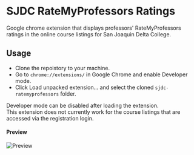 # SJDC RateMyProfessors Ratings

Google chrome extension that displays professors' RateMyProfessors ratings in the online course listings for San Joaquin Delta College.

## Usage
* Clone the repoistory to your machine. 
* Go to ``chrome://extensions/`` in Google Chrome and enable Developer mode.
* Click Load unpacked extension... and select the cloned ``sjdc-ratemyprofessors`` folder.

Developer mode can be disabled after loading the extension.   
This extension does not currently work for the course listings that are accessed via the registration login.

#### Preview
![Preview](https://i.imgur.com/Hoz1zqt.png)